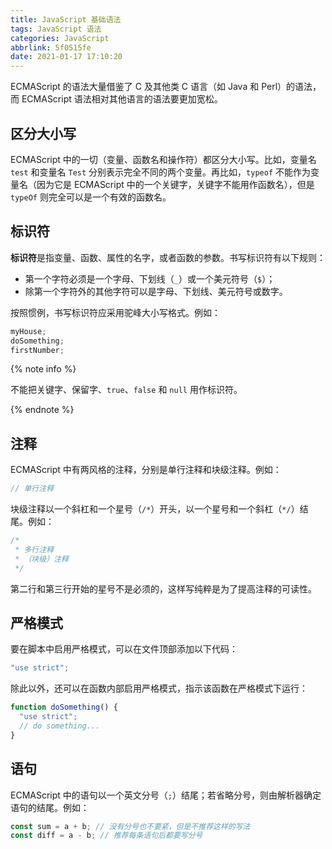 ```yaml
---
title: JavaScript 基础语法
tags: JavaScript 语法
categories: JavaScript
abbrlink: 5f0515fe
date: 2021-01-17 17:10:20
---
```


ECMAScript 的语法大量借鉴了 C 及其他类 C 语言（如 Java 和 Perl）的语法，而 ECMAScript 语法相对其他语言的语法要更加宽松。

<!-- more -->

## 区分大小写

ECMAScript 中的一切（变量、函数名和操作符）都区分大小写。比如，变量名 `test` 和变量名 `Test` 分别表示完全不同的两个变量。再比如，`typeof` 不能作为变量名（因为它是 ECMAScript 中的一个关键字，关键字不能用作函数名），但是 `typeOf` 则完全可以是一个有效的函数名。

## 标识符

**标识符**是指变量、函数、属性的名字，或者函数的参数。书写标识符有以下规则：

- 第一个字符必须是一个字母、下划线（`_`）或一个美元符号（`$`）；
- 除第一个字符外的其他字符可以是字母、下划线、美元符号或数字。

按照惯例，书写标识符应采用驼峰大小写格式。例如：

```javascript
myHouse;
doSomething;
firstNumber;
```

{% note info %}

不能把关键字、保留字、`true`、`false` 和 `null` 用作标识符。

{% endnote %}

## 注释

ECMAScript 中有两风格的注释，分别是单行注释和块级注释。例如：

```javascript
// 单行注释
```

块级注释以一个斜杠和一个星号（`/*`）开头，以一个星号和一个斜杠（`*/`）结尾。例如：

```javascript
/*
 * 多行注释
 * （块级）注释
 */
```

第二行和第三行开始的星号不是必须的，这样写纯粹是为了提高注释的可读性。

## 严格模式

要在脚本中启用严格模式，可以在文件顶部添加以下代码：

```javascript
"use strict";
```

除此以外，还可以在函数内部启用严格模式，指示该函数在严格模式下运行：

```javascript
function doSomething() {
  "use strict";
  // do something...
}
```

## 语句

ECMAScript 中的语句以一个英文分号（`;`）结尾；若省略分号，则由解析器确定语句的结尾。例如：

```javascript
const sum = a + b; // 没有分号也不要紧，但是不推荐这样的写法
const diff = a - b; // 推荐每条语句后都要写分号
```
